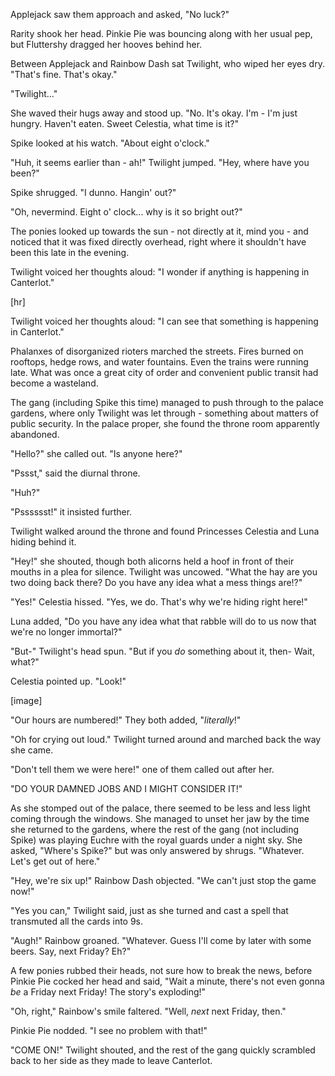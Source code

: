 Applejack saw them approach and asked, "No luck?"

Rarity shook her head. Pinkie Pie was bouncing along with her usual pep, but Fluttershy dragged her hooves behind her. 

Between Applejack and Rainbow Dash sat Twilight, who wiped her eyes dry. "That's fine. That's okay."

"Twilight..."

She waved their hugs away and stood up. "No. It's okay. I'm - I'm just hungry. Haven't eaten. Sweet Celestia, what time is it?"

Spike looked at his watch. "About eight o'clock."

"Huh, it seems earlier than - ah!" Twilight jumped. "Hey, where have you been?"

Spike shrugged. "I dunno. Hangin' out?"

"Oh, nevermind. Eight o' clock... why is it so bright out?"

The ponies looked up towards the sun - not directly at it, mind you - and noticed that it was fixed directly overhead, right where it shouldn't have been this late in the evening.

Twilight voiced her thoughts aloud: "I wonder if anything is happening in Canterlot."

\[hr\]

Twilight voiced her thoughts aloud: "I can see that something is happening in Canterlot."

Phalanxes of disorganized rioters marched the streets. Fires burned on rooftops, hedge rows, and water fountains. Even the trains were running late. What was once a great city of order and convenient public transit had become a wasteland.

The gang (including Spike this time) managed to push through to the palace gardens, where only Twilight was let through - something about matters of public security. In the palace proper, she found the throne room apparently abandoned.

"Hello?" she called out. "Is anyone here?"

"Pssst," said the diurnal throne.

"Huh?"

"Psssssst!" it insisted further.

Twilight walked around the throne and found Princesses Celestia and Luna hiding behind it.

"Hey!" she shouted, though both alicorns held a hoof in front of their mouths in a plea for silence. Twilight was uncowed. "What the hay are you two doing back there? Do you have any idea what a mess things are!?"

"Yes!" Celestia hissed. "Yes, we do. That's why we're hiding right here!"

Luna added, "Do you have any idea what that rabble will do to us now that we're no longer immortal?"

"But-" Twilight's head spun. "But if you *do* something about it, then- Wait, what?"

Celestia pointed up. "Look!"

\[image\]

"Our hours are numbered!" They both added, "*literally*!"

"Oh for crying out loud." Twilight turned around and marched back the way she came.

"Don't tell them we were here!" one of them called out after her.

"DO YOUR DAMNED JOBS AND I MIGHT CONSIDER IT!"

As she stomped out of the palace, there seemed to be less and less light coming through the windows. She managed to unset her jaw by the time she returned to the gardens, where the rest of the gang (not including Spike) was playing Euchre with the royal guards under a night sky. She asked, "Where's Spike?" but was only answered by shrugs. "Whatever. Let's get out of here."

"Hey, we're six up!" Rainbow Dash objected. "We can't just stop the game now!"

"Yes you can," Twilight said, just as she turned and cast a spell that transmuted all the cards into 9s. 

"Augh!" Rainbow groaned. "Whatever. Guess I'll come by later with some beers. Say, next Friday? Eh?"

A few ponies rubbed their heads, not sure how to break the news, before Pinkie Pie cocked her head and said, "Wait a minute, there's not even gonna *be* a Friday next Friday! The story's exploding!"

"Oh, right," Rainbow's smile faltered. "Well, *next* next Friday, then."

Pinkie Pie nodded. "I see no problem with that!"

"COME ON!" Twilight shouted, and the rest of the gang quickly scrambled back to her side as they made to leave Canterlot.